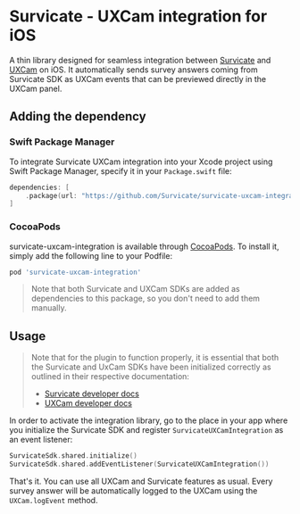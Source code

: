 # Survicate - UXCam integration for iOS
A thin library designed for seamless integration between [Survicate](https://survicate.com/) and [UXCam](https://uxcam.com/) on iOS. It automatically sends survey answers coming from Survicate SDK as UXCam events that can be previewed directly in the UXCam panel.

## Adding the dependency

### Swift Package Manager
To integrate Survicate UXCam integration into your Xcode project using Swift Package Manager, specify it in your `Package.swift` file:

```swift
dependencies: [
    .package(url: "https://github.com/Survicate/survicate-uxcam-integration-ios", from: "1.0.0")
]
```

### CocoaPods
survicate-uxcam-integration is available through [CocoaPods](https://cocoapods.org). To install
it, simply add the following line to your Podfile:

```ruby
pod 'survicate-uxcam-integration'
```

> Note that both Survicate and UXCam SDKs are added as dependencies to this package, so you don't need to add them manually.

## Usage

> Note that for the plugin to function properly, it is essential that both the Survicate and UxCam SDKs have been initialized correctly as outlined in their respective documentation:
> - [Survicate developer docs](https://developers.survicate.com/mobile-sdk/ios/)
> - [UXCam developer docs](https://developer.uxcam.com/docs/ios)

In order to activate the integration library, go to the place in your app where you initialize the Survicate SDK and register `SurvicateUXCamIntegration` as an event listener:

```swift
SurvicateSdk.shared.initialize()
SurvicateSdk.shared.addEventListener(SurvicateUXCamIntegration())
```

That's it. You can use all UXCam and Survicate features as usual. Every survey answer will be automatically logged to the UXCam using the `UXCam.logEvent` method.